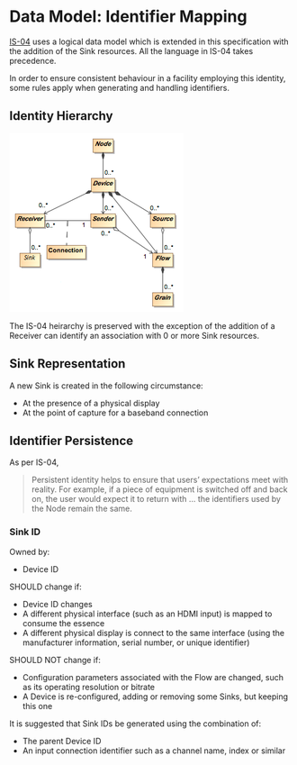 # Data Model: Identifier Mapping

[IS-04][IS-04] uses a logical data model which is extended in this specification with the addition of the Sink resources.
All the language in IS-04 takes precedence.

In order to ensure consistent behaviour in a facility employing this identity, some rules apply when generating and handling identifiers.

## Identity Hierarchy

![Extended IS-04 Model Diagram](../docs/images/is-11-data-model.png)

The IS-04 heirarchy is preserved with the exception of the addition of a Receiver can identify an association with 0 or more Sink resources.

## Sink Representation

A new Sink is created in the following circumstance:

- At the presence of a physical display
- At the point of capture for a baseband connection

## Identifier Persistence

As per IS-04,

> Persistent identity helps to ensure that users’ expectations meet with reality. For example, if a piece of equipment is switched off and back on, the user would expect it to return with ... the identifiers used by the Node remain the same.

### Sink ID

Owned by:

- Device ID

SHOULD change if:

- Device ID changes
- A different physical interface (such as an HDMI input) is mapped to consume the essence
- A different physical display is connect to the same interface (using the manufacturer information, serial number, or unique identifier)

SHOULD NOT change if:

- Configuration parameters associated with the Flow are changed, such as its operating resolution or bitrate
- A Device is re-configured, adding or removing some Sinks, but keeping this one

It is suggested that Sink IDs be generated using the combination of:

- The parent Device ID
- An input connection identifier such as a channel name, index or similar

[IS-04]: https://specs.amwa.tv/is-04/
